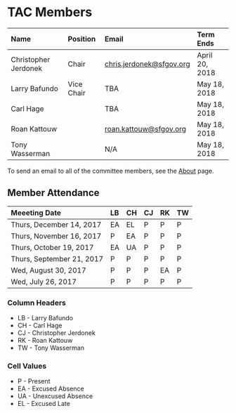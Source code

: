 # TAC Members

| Name                 | Position   | Email                      | Term Ends      |
|:---------------------|:-----------|:---------------------------|:---------------|
| Christopher Jerdonek | Chair      | <chris.jerdonek@sfgov.org> | April 20, 2018 |
| Larry Bafundo        | Vice Chair | TBA                        | May 18, 2018   |
| Carl Hage            |            | TBA                        | May 18, 2018   |
| Roan Kattouw         |            | <roan.kattouw@sfgov.org>   | May 18, 2018   |
| Tony Wasserman       |            | N/A                        | May 18, 2018   |

To send an email to all of the committee members, see the [About](about) page.


## Member Attendance


| Meeeting Date             | LB | CH | CJ | RK | TW |
|:--------------------------|:---|:---|:---|:---|:---|
| Thurs, December 14, 2017  | EA | EL |  P |  P |  P |
| Thurs, November 16, 2017  |  P | EA |  P |  P |  P |
| Thurs, October 19, 2017   | EA | UA |  P |  P |  P |
| Thurs, September 21, 2017 |  P |  P |  P |  P |  P |
| Wed, August 30, 2017      |  P |  P |  P | EA |  P |
| Wed, July 26, 2017        |  P |  P |  P |  P |  P |


### Column Headers

- LB - Larry Bafundo
- CH - Carl Hage
- CJ - Christopher Jerdonek
- RK - Roan Kattouw
- TW - Tony Wasserman

### Cell Values

- P - Present
- EA - Excused Absence
- UA - Unexcused Absence
- EL - Excused Late
